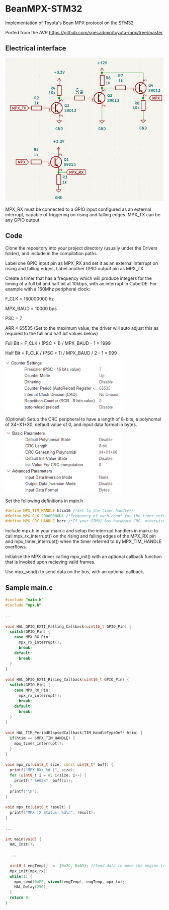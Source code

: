 # BeanMPX-STM32
Implementation of Toyota's Bean MPX protocol on the STM32

Ported from the AVR https://github.com/specadmin/toyota-mpx/tree/master

## Electrical interface

![BeanMPX_Schematic](images/BeanMPX_Schematic.png)

MPX_RX must be connected to a GPIO input configured as an external interrupt, capable of triggering on rising and falling edges.
MPX_TX can be any GPIO output.

## Code

Clone the repository into your project directory (usually under the Drivers folder), and include in the compilation paths.

Label one GPIO input pin as MPX_RX and set it as an external interrupt on rising and falling edges.
Label another GPIO output pin as MPX_TX.

Create a timer that has a frequency which will produce integers for the timing of a full bit and half bit at 10kbps, with an interrupt in CubeIDE. For example with a 160Mhz peripheral clock:

F_CLK = 160000000 hz

MPX_BAUD = 10000 bps

PSC = 7

ARR = 65535 (Set to the maximum value, the driver will auto adjust this as required to the full and half bit values below)

Full Bit = F_CLK / (PSC + 1) / MPX_BAUD - 1 = 1999

Half Bit = F_CLK / (PSC + 1) / MPX_BAUD / 2 - 1 = 999

![CubeIDE_Timer](images/CubeIDE_Timer.png)

(Optional) Setup the CRC peripheral to have a length of 8-bits, a polynomal of X4+X1+X0, default value of 0, and input data format in bytes.

![CubeIDE_CRC](images/CubeIDE_CRC.png)

Set the following definitions in main.h
```C++
#define MPX_TIM_HANDLE htim16 /*Set to the timer handle*/
#define MPX_CLK 20000000UL /*Frequency of each count for the timer referred to by MPX_TIM_HANDLE, ie FCLK / (PSC + 1)*/
#define MPX_CRC_HANDLE hcrc /*If your STM32 has hardware CRC, otherwise comment out to disable hardware crc*/
```

Include mpx.h in your main.c and setup the interrupt handlers in main.c to call mpx_rx_interrupt() on the rising and falling edges of the 
MPX_RX pin and mpx_timer_interrupt() when the timer referred to by MPX_TIM_HANDLE overflows.

Initialise the MPX driver calling mpx_init() with an optional callback function that is invoked upon recieving valid frames.

Use mpx_send() to send data on the bus, with an optional callback.

## Sample main.c

```C++
#include "main.h"
#include "mpx.h"

...

void HAL_GPIO_EXTI_Falling_Callback(uint16_t GPIO_Pin) {
  switch(GPIO_Pin) {
    case MPX_RX_Pin:
      mpx_rx_interrupt();
      break;
    default:
      break;
  }
}

void HAL_GPIO_EXTI_Rising_Callback(uint16_t GPIO_Pin) {
  switch(GPIO_Pin) {
    case MPX_RX_Pin:
      mpx_rx_interrupt();
      break;
    default:
      break;
  }
}

void HAL_TIM_PeriodElapsedCallback(TIM_HandleTypeDef* htim) {
  if(htim == &MPX_TIM_HANDLE) {
    mpx_timer_interrupt();
  }
}

void mpx_rx(uint8_t size, const uint8_t* buff) {
  printf("MPX RX: %d |", size);
  for (uint8_t i = 0; i<size; i++) {
    printf(" %#02x", buff[i]);
  }
  printf("\n");
}

void mpx_tx(uint8_t result) {
  printf("MPX TX Status: %d\n", result);
}

...

int main(void) {
  HAL_Init();

  ...

  uint8_t engTemp[]  =  {0x2C, 0xA5}; //Send data to move the engine temperature needle to 165 degrees
  mpx_init(mpx_rx);
  while(1) {
    mpx_send(0xFE, sizeof(engTemp), engTemp, mpx_tx);
    HAL_Delay(250);
  }
  return 0;
}
```
